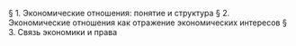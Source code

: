§ 1. Экономические отношения: понятие и структура 
§ 2. Экономические отношения как отражение экономических интересов 
§ 3. Связь экономики и права 